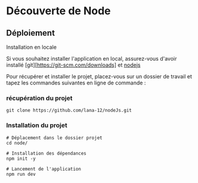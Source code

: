 # Découverte de Node 


## Déploiement

Installation en locale

Si vous souhaitez installer l'application en local, assurez-vous d'avoir installé [git][https://git-scm.com/downloads] et [nodejs](https://nodejs.org/en)

Pour récupérer et installer le projet, placez-vous sur un dossier de travail et tapez les commandes suivantes en ligne de commande :

### récupération du projet

```
git clone https://github.com/lana-12/nodeJs.git
```

### Installation du projet

```
# Déplacement dans le dossier projet
cd node/

# Installation des dépendances
npm init -y

# Lancement de l'application
npm run dev
```